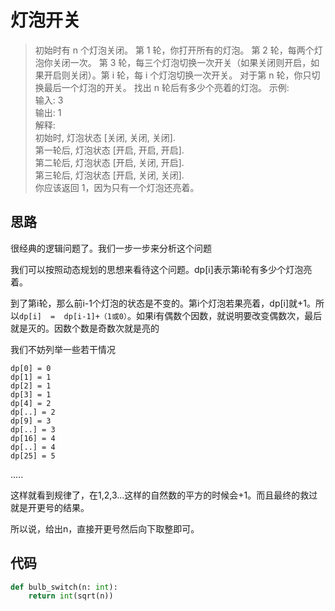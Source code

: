 # 灯泡开关

>初始时有 n 个灯泡关闭。 第 1 轮，你打开所有的灯泡。 第 2 轮，每两个灯泡你关闭一次。 第 3 轮，每三个灯泡切换一次开关（如果关闭则开启，如果开启则关闭）。第 i 轮，每 i 个灯泡切换一次开关。 对于第 n 轮，你只切换最后一个灯泡的开关。 找出 n 轮后有多少个亮着的灯泡。
>示例:  
输入: 3  
输出: 1   
解释:   
初始时, 灯泡状态 [关闭, 关闭, 关闭].  
第一轮后, 灯泡状态 [开启, 开启, 开启].  
第二轮后, 灯泡状态 [开启, 关闭, 开启].  
第三轮后, 灯泡状态 [开启, 关闭, 关闭].   
你应该返回 1，因为只有一个灯泡还亮着。  

**思路**
--------------------

很经典的逻辑问题了。我们一步一步来分析这个问题

我们可以按照动态规划的思想来看待这个问题。dp[i]表示第i轮有多少个灯泡亮着。

到了第i轮，那么前i-1个灯泡的状态是不变的。第i个灯泡若果亮着，dp[i]就+1。所以`dp[i]  =  dp[i-1]+（1或0）`。如果i有偶数个因数，就说明要改变偶数次，最后就是灭的。因数个数是奇数次就是亮的

我们不妨列举一些若干情况

`dp[0] = 0`    
`dp[1] = 1`   
`dp[2] = 1`  
`dp[3] = 1`  
`dp[4] = 2`  
`dp[..] = 2`  
`dp[9] = 3`  
`dp[..] = 3`  
`dp[16] = 4`  
`dp[..] = 4`  
`dp[25] = 5`

.....

这样就看到规律了，在1,2,3...这样的自然数的平方的时候会+1。而且最终的救过就是开更号的结果。

所以说，给出n，直接开更号然后向下取整即可。

**代码**
--------------------

```python
def bulb_switch(n: int):
    return int(sqrt(n))
```